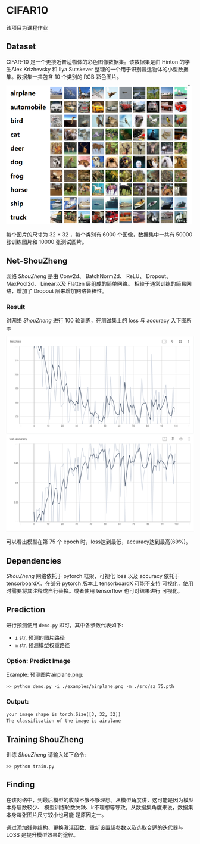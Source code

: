 # CIFAR10
该项目为课程作业

## Dataset
CIFAR-10 是一个更接近普适物体的彩色图像数据集。该数据集是由 Hinton 的学生Alex Krizhevsky
和 Ilya Sutskever 整理的一个用于识别普适物体的小型数据集。数据集一共包含 10 个类别的 RGB 彩色图片。

<img src="figs/cifar10.png" width="500px">

每个图片的尺寸为 32 × 32 ，每个类别有 6000 个图像，数据集中一共有 50000 张训练图片和 10000 张测试图片。

## Net-ShouZheng
网络 *ShouZheng* 是由 Conv2d、 BatchNorm2d、 ReLU、 
Dropout、 MaxPool2d、 Linear以及 Flatten 层组成的简单网络。
相较于通常训练的简易网络，增加了 Dropout 层来增加网络鲁棒性。

### Result
对网络 *ShouZheng* 进行 100 轮训练，在测试集上的 loss 与 accuracy
入下图所示

<img src="figs/test_loss.png"> <img src="figs/test_accuracy.png">

可以看出模型在第 75 个 epoch 时，loss达到最低，accuracy达到最高(69%)。

## Dependencies

*ShouZheng* 网络依托于 pytorch 框架，可视化 loss 以及 accuracy
依托于 tensorboardX。在部分 pytorch 版本上 tensorboardX 可能不支持
可视化，使用时需要将其注释或自行替换。或者使用 tensorflow 也可对结果进行
可视化。

## Prediction
进行预测使用 `demo.py` 即可，其中各参数代表如下:

* `i`  str, 预测的图片路径
* `m`  str, 预测模型权重路径

### Option: Predict Image

Example: 预测图片airplane.png:

```
>> python demo.py -i ./examples/airplane.png -m ./src/sz_75.pth

```

### Output:

```txt
your image shape is torch.Size([3, 32, 32])
The classification of the image is airplane
```

## Training ShouZheng
训练 *ShouZheng* 请输入如下命令:
```
>> python train.py
```
## Finding
在该网络中，到最后模型的收敛不够不够理想。从模型角度讲，这可能是因为模型本身层数较少、
模型训练轮数欠缺、lr不理想等导致。从数据集角度来说，数据集本身每张图片尺寸较小也可能
是原因之一。

通过添加残差结构、更换激活函数、重新设置超参数以及选取合适的迭代器与 LOSS 是提升模型效果的途径。
